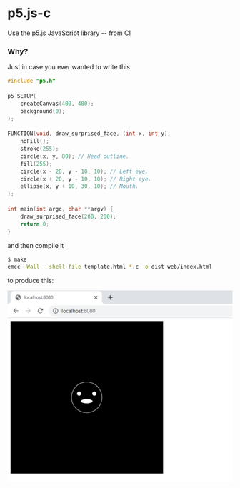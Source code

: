 # p5.js-c

 Use the p5.js JavaScript library -- from C!

### Why?

Just in case you ever wanted to write this

```C
#include "p5.h"

p5_SETUP(
    createCanvas(400, 400);
    background(0);
);

FUNCTION(void, draw_surprised_face, (int x, int y), 
    noFill();
    stroke(255);
    circle(x, y, 80); // Head outline.
    fill(255);
    circle(x - 20, y - 10, 10); // Left eye.
    circle(x + 20, y - 10, 10); // Right eye.
    ellipse(x, y + 10, 30, 10); // Mouth.
);

int main(int argc, char **argv) {
    draw_surprised_face(200, 200);
    return 0;
}
```

and then compile it

```bash
$ make
emcc -Wall --shell-file template.html *.c -o dist-web/index.html
```

to produce this:

![surprised face canvas](docs/img/surprised_face_canvas.png?raw=true "JS Canvas with Surprised Face Drawing")